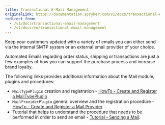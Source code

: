 ```yaml
---
title: Transactional E-Mail Management
originalLink: https://documentation.spryker.com/v1/docs/transactional-email-management
redirect_from:
  - /v1/docs/transactional-email-management
  - /v1/docs/en/transactional-email-management
---
```


Keep your customers updated with a variety of emails you can either send via the internal SMTP system or an external email provider of your choice. 

Automated Emails regarding order status, shipping or transactions are just a few examples of how you can support the purchase process and increase brand loyalty.

The following links provides additional information about the Mail module, plugins and procedures: 

*  `MailTypePlugin` creation and  registration -  [HowTo - Create and Register a MailTypePlugin](/docs/scos/dev/tutorials/201811.0/howtos/ht-mail-create-)
*  `MailProviderPlugin` general overview and the registration procedure - [HowTo - Create and Register a Mail Provider](/docs/scos/dev/tutorials/201811.0/howtos/ht-create-regis)
*  Tutorial that helps to understand the procedure that needs to be performed in order to send an email - [Tutorial - Sending a Mail](/docs/scos/dev/tutorials/201811.0/introduction/mail-how-to-sen).

